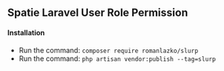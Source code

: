## Spatie Laravel User Role Permission

#### Installation
- Run the command: `composer require romanlazko/slurp`
- Run the command: `php artisan vendor:publish --tag=slurp`